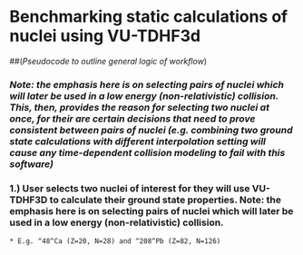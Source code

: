 # **Benchmarking static calculations of nuclei using VU-TDHF3d**

##(_Pseudocode to outline general logic of workflow_)

### _Note: the emphasis here is on selecting pairs of nuclei which will later be used in a low energy (non-relativistic) collision.  This, then, provides the reason for selecting two nuclei at once, for their are certain decisions that need to prove consistent between pairs of nuclei (e.g. combining two ground state calculations with different interpolation setting will cause any time-dependent collision modeling to fail with this software)_

### 1.) User selects two nuclei of interest for they will use VU-TDHF3D to calculate their ground state properties.  Note: the emphasis here is on selecting pairs of nuclei which will later be used in a low energy (non-relativistic) collision. 
    * E.g. ^48^Ca (Z=20, N=28) and ^208^Pb (Z=82, N=126)